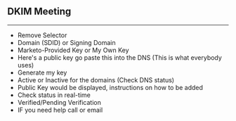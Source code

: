 ## DKIM Meeting
---
-  Remove Selector
-  Domain (SDID) or Signing Domain
-  Marketo-Provided Key or My Own Key
-  Here's a public key go paste this into the DNS (This is what everybody uses)
-  Generate my key 
-  Active or Inactive for the domains (Check DNS status)
-  Public Key would be displayed, instructions on how to be added
-  Check status in real-time
-  Verified/Pending Verification
-  IF you need help call or email